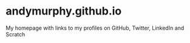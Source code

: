 # andymurphy.github.io

My homepage with links to my profiles on GitHub, Twitter, LinkedIn and Scratch
